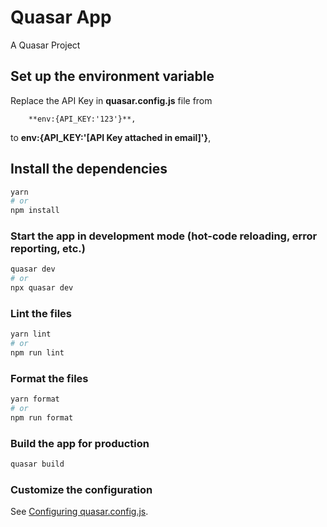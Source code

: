 # Quasar App

A Quasar Project

## Set up the environment variable

Replace the API Key in **quasar.config.js** file from 

        **env:{API_KEY:'123'}**,

to
        **env:{API_KEY:'[API Key attached in email]'}**,

## Install the dependencies
```bash
yarn
# or
npm install
```

### Start the app in development mode (hot-code reloading, error reporting, etc.)
```bash
quasar dev
# or
npx quasar dev
```


### Lint the files
```bash
yarn lint
# or
npm run lint
```


### Format the files
```bash
yarn format
# or
npm run format
```



### Build the app for production
```bash
quasar build
```

### Customize the configuration
See [Configuring quasar.config.js](https://v2.quasar.dev/quasar-cli-vite/quasar-config-js).
